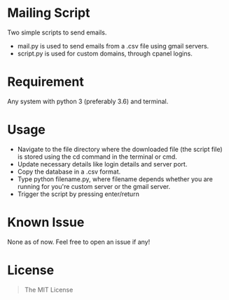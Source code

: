 # Mailing Script
Two simple scripts to send emails.
- mail.py is used to send emails from a .csv file using gmail servers.
- script.py is used for custom domains, through cpanel logins.

# Requirement
Any system with python 3 (preferably 3.6) and terminal.

# Usage
- Navigate to the file directory where the downloaded file (the script file) is stored using the cd command in the terminal or cmd.
- Update necessary details like login details and server port.
- Copy the database in a .csv format.
- Type python filename.py, where filename depends whether you are running for you're custom server or the gmail server.
- Trigger the script by pressing enter/return

# Known Issue
None as of now. Feel free to open an issue if any!

# License
> The MIT License
